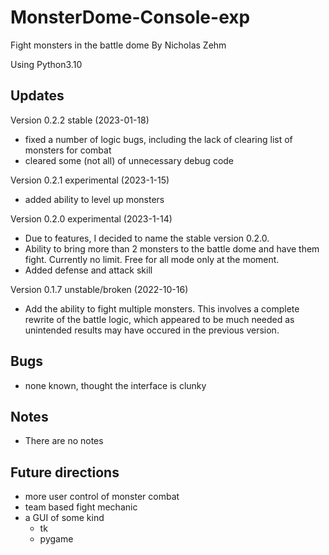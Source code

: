 # MonsterDome-Console-exp
Fight monsters in the battle dome
By Nicholas Zehm

Using Python3.10

## Updates
Version 0.2.2 stable (2023-01-18)
* fixed a number of logic bugs, including the lack of clearing list of
monsters for combat
* cleared some (not all) of unnecessary debug code

Version 0.2.1 experimental (2023-1-15)
* added ability to level up monsters

Version 0.2.0 experimental (2023-1-14)
* Due to features, I decided to name the stable version 0.2.0.
* Ability to bring more than 2 monsters to the battle dome and have them
fight. Currently no limit. Free for all mode only at the moment.
* Added defense and attack skill

Version 0.1.7 unstable/broken (2022-10-16)
* Add the ability to fight multiple monsters. This involves a complete
rewrite of the battle logic, which appeared to be much needed as 
unintended results may have occured in the previous version.

## Bugs
* none known, thought the interface is clunky

## Notes
* There are no notes

## Future directions
* more user control of monster combat
* team based fight mechanic
* a GUI of some kind
    - tk
    - pygame


